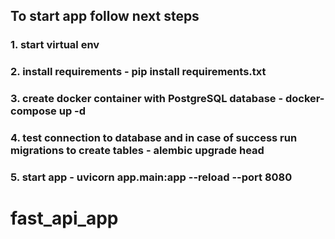 ## To start app follow next steps

### 1. start virtual env
### 2. install requirements - pip install requirements.txt
### 3. create docker container with PostgreSQL database - docker-compose up -d
### 4. test connection to database and in case of success run migrations to create tables - alembic upgrade head
### 5. start app - uvicorn app.main:app --reload --port 8080
# fast_api_app
